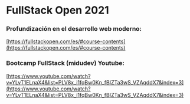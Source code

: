 # FullStack Open 2021

### Profundización en el desarrollo web moderno:
[https://fullstackopen.com/es/#course-contents](https://fullstackopen.com/es/#course-contents)

### Bootcamp FullStack (midudev) Youtube:
[https://www.youtube.com/watch?v=YLvT1ELnaX4&list=PLV8x_i1fqBw0Kn_fBIZTa3wS_VZAqddX7&index=3](https://www.youtube.com/watch?v=YLvT1ELnaX4&list=PLV8x_i1fqBw0Kn_fBIZTa3wS_VZAqddX7&index=3)